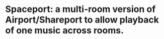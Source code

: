 Spaceport: a multi-room version of Airport/Shareport to allow
           playback of one music across rooms.
============

